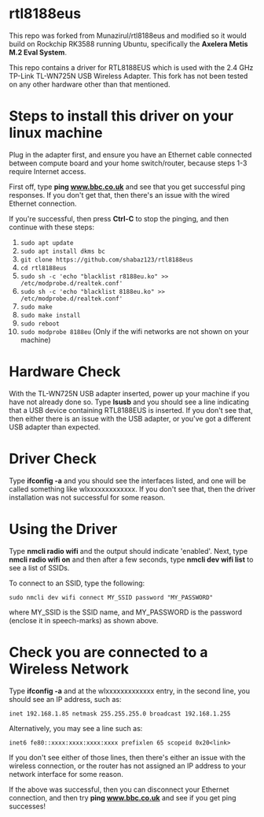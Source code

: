 # rtl8188eus
This repo was forked from Munazirul/rtl8188eus and modified so it would build on Rockchip RK3588 running Ubuntu, specifically the **Axelera Metis M.2 Eval System**. 

This repo contains a driver for RTL8188EUS which is used with the 2.4 GHz TP-Link TL-WN725N USB Wireless Adapter. This fork has not been tested on any other hardware other than that mentioned.

# Steps to install this driver on your linux machine

Plug in the adapter first, and ensure you have an Ethernet cable connected between compute board and your home switch/router, because steps 1-3 require Internet access.

First off, type **ping www.bbc.co.uk** and see that you get successful ping responses. If you don't get that, then there's an issue with the wired Ethernet connection.

If you're successful, then press **Ctrl-C** to stop the pinging, and then continue with these steps:

1. `sudo apt update`
2. `sudo apt install dkms bc`
3. `git clone https://github.com/shabaz123/rtl8188eus`
4. `cd rtl8188eus`
5. `sudo sh -c 'echo "blacklist r8188eu.ko" >> /etc/modprobe.d/realtek.conf'`
6. `sudo sh -c 'echo "blacklist 8188eu.ko" >> /etc/modprobe.d/realtek.conf'`
7. `sudo make`
8. `sudo make install`
9. `sudo reboot`
10. `sudo modprobe 8188eu` (Only if the wifi networks are not shown on your machine)

# Hardware Check

With the TL-WN725N USB adapter inserted, power up your machine if you have not already done so. Type **lsusb** and you should see a line indicating that a USB device containing RTL8188EUS is inserted. If you don't see that, then either there is an issue with the USB adapter, or you've got a different USB adapter than expected.

# Driver Check

Type **ifconfig -a** and you should see the interfaces listed, and one will be called something like wlxxxxxxxxxxxxx. If you don't see that, then the driver installation was not successful for some reason.

# Using the Driver

Type **nmcli radio wifi** and the output should indicate 'enabled'. Next, type **nmcli radio wifi on** and then after a few seconds, type **nmcli dev wifi list** to see a list of SSIDs. 

To connect to an SSID, type the following:

`sudo nmcli dev wifi connect MY_SSID password "MY_PASSWORD"`

where MY_SSID is the SSID name, and MY_PASSWORD is the password (enclose it in speech-marks) as shown above.

# Check you are connected to a Wireless Network

Type **ifconfig -a** and at the wlxxxxxxxxxxxxx entry, in the second line, you should see an IP address, such as:

`inet 192.168.1.85 netmask 255.255.255.0 broadcast 192.168.1.255`

Alternatively, you may see a line such as:

`inet6 fe80::xxxx:xxxx:xxxx:xxxx prefixlen 65 scopeid 0x20<link>`

If you don't see either of those lines, then there's either an issue with the wireless connection, or the router has not assigned an IP address to your network interface for some reason.

If the above was successful, then you can disconnect your Ethernet connection, and then try **ping www.bbc.co.uk** and see if you get ping successes!








